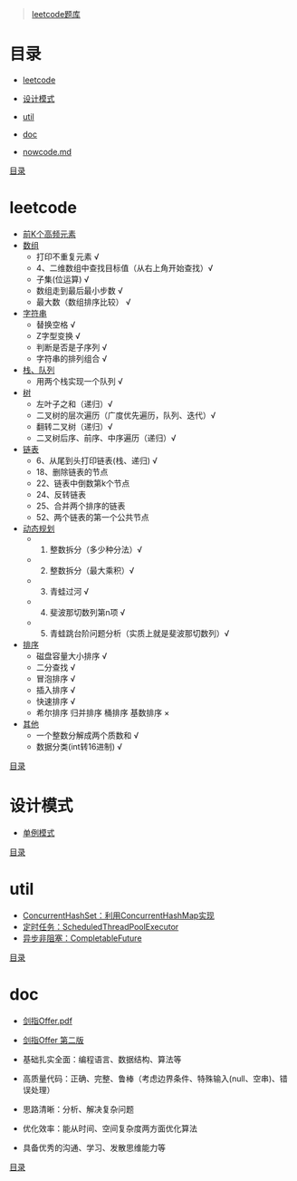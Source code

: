 > [leetcode题库](https://leetcode-cn.com/problemset/all/)

# 目录
- [leetcode](#leetcode)
- [设计模式](#设计模式)
- [util](#util)
- [doc](#doc)

- [nowcode.md](https://github.com/Panl99/leetcode/tree/master/java/src/nowcoder/nowcode.md)

[目录](#目录)

# leetcode
- [前K个高频元素](https://github.com/Panl99/leetcode/tree/master/java/src/leetcode/TopkFrequentElements.java)
- [数组](https://github.com/Panl99/leetcode/tree/master/java/src/leetcode/ArrayDemo.java)
    - 打印不重复元素 √
    - 4、二维数组中查找目标值（从右上角开始查找）√
    - 子集(位运算) √
    - 数组走到最后最小步数 √
    - 最大数（数组排序比较） √
- [字符串](https://github.com/Panl99/leetcode/tree/master/java/src/leetcode/StringDemo.java)
    - 替换空格 √
    - Z字型变换 √
    - 判断是否是子序列 √
    - 字符串的排列组合 √
- [栈、队列](https://github.com/Panl99/leetcode/tree/master/java/src/leetcode/StackQueueDemo.java)
    - 用两个栈实现一个队列 √
- [树](https://github.com/Panl99/leetcode/tree/master/java/src/leetcode/TreeDemo.java)
    - 左叶子之和（递归）√
    - 二叉树的层次遍历（广度优先遍历，队列、迭代）√
    - 翻转二叉树（递归）√
    - 二叉树后序、前序、中序遍历（递归）√
- [链表](https://github.com/Panl99/leetcode/tree/master/java/src/leetcode/ListDemo.java)
    - 6、从尾到头打印链表(栈、递归) √
    - 18、删除链表的节点
    - 22、链表中倒数第k个节点
    - 24、反转链表
    - 25、合并两个排序的链表
    - 52、两个链表的第一个公共节点
- [动态规划](https://github.com/Panl99/leetcode/tree/master/java/src/leetcode/DynamicProgramming.java)
    - 1. 整数拆分（多少种分法）√
    - 2. 整数拆分（最大乘积）√
    - 3. 青蛙过河 √
    - 4. 斐波那切数列第n项 √
    - 5. 青蛙跳台阶问题分析（实质上就是斐波那切数列）√
- [排序](https://github.com/Panl99/leetcode/tree/master/java/src/leetcode/SortDemo.java)
    - 磁盘容量大小排序 √
    - 二分查找 √
    - 冒泡排序 √
    - 插入排序 √
    - 快速排序 √
    - 希尔排序 归并排序 桶排序 基数排序 ×
- [其他](https://github.com/Panl99/leetcode/tree/master/java/src/leetcode/OtherDemo.java)
    - 一个整数分解成两个质数和 √
    - 数据分类(int转16进制) √

[目录](#目录)

# 设计模式
- [单例模式](https://github.com/Panl99/leetcode/tree/master/java/src/designpattern/Singleton.java)

[目录](#目录)

# util
- [ConcurrentHashSet：利用ConcurrentHashMap实现](https://github.com/Panl99/leetcode/tree/master/java/src/util/ConcurrentHashSet.java)
- [定时任务：ScheduledThreadPoolExecutor](https://github.com/Panl99/leetcode/tree/master/java/src/util/ScheduledThreadPoolExecutorDemo.java)
- [异步非阻塞：CompletableFuture](https://github.com/Panl99/leetcode/tree/master/java/src/util/CompletableFutureDemo.java)

[目录](#目录)

# doc
- [剑指Offer.pdf](https://github.com/Panl99/leetcode/tree/master/resources/static/doc/剑指Offer.pdf)
- [剑指Offer 第二版](https://www.cnblogs.com/52yu/p/13352567.html)

- 基础扎实全面：编程语言、数据结构、算法等
- 高质量代码：正确、完整、鲁棒（考虑边界条件、特殊输入(null、空串)、错误处理）
- 思路清晰：分析、解决复杂问题
- 优化效率：能从时间、空间复杂度两方面优化算法
- 具备优秀的沟通、学习、发散思维能力等

[目录](#目录)